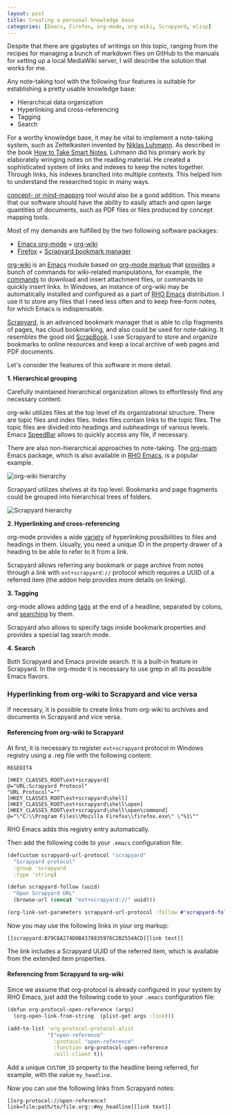 ```yaml
---
layout: post
title: Creating a personal knowledge base
categories: [Emacs, Firefox, org-mode, org-wiki, Scrapyard, elisp]
---
```


Despite that there are gigabytes of writings on this topic, ranging
from the recipes for managing a bunch of markdown files on GitHub to
the manuals for setting up a local MediaWiki server, I will describe 
the solution that works for me.

Any note-taking tool with the following four features is suitable 
for establishing a pretty usable knowledge base:

* Hierarchical data organization
* Hyperlinking and cross-referencing
* Tagging
* Search

For a worthy knowledge base, it may be vital to implement a
note-taking system, such as Zettelkasten invented by [Niklas Luhmann](https://en.wikipedia.org/wiki/Niklas_Luhmann).
As described in the book [How to Take Smart Notes](https://www.goodreads.com/en/book/show/34507927), Luhmann did his
primary work by elaborately wringing notes on the reading material. He created
a sophisticated system of links and indexes to keep the notes together. Through links, his indexes branched into
multiple contexts. This helped him to understand the researched topic in many ways.

[concept- or mind-mapping](https://en.wikipedia.org/wiki/Concept_map) tool would also be a good addition.
This means that our software should have the ability to easily attach and open large quantities of documents, 
such as PDF files or files produced by concept mapping tools.

Most of my demands are fulfilled by the two following software packages:

* [Emacs org-mode](https://orgmode.org/) + [org-wiki](https://github.com/caiorss/org-wiki)
* [Firefox](http://firefox.com) + [Scrapyard bookmark manager](https://addons.mozilla.org/en-US/firefox/addon/scrapyard/)

[org-wiki](https://github.com/caiorss/org-wiki) is an [Emacs](http://emacs.org) module based on
[org-mode markup](http://ergoemacs.org/emacs/emacs_org_markup.html)
that [provides](https://caiorss.github.io/org-wiki/) a bunch of commands
for wiki-related manipulations, for example, the [commands](https://github.com/caiorss/org-wiki#commands-to-download-files) to download and insert attachment files,
or commands to quickly insert links.
In Windows, an instance of org-wiki may be automatically 
installed and configured as a part of [RHO Emacs](https://gchristensen.github.io/rho-emacs/) distribution.
I use it to store any files that I need less often and to keep free-form notes, for which Emacs is indispensable.

[Scrapyard](https://addons.mozilla.org/en-US/firefox/addon/scrapyard/), is an advanced bookmark manager that 
is able to clip fragments of pages, has cloud bookmarking, and also could be used for note-taking. It 
resembles the good old [ScrapBook](https://en.wikipedia.org/wiki/ScrapBook).
I use Scrapyard to store and organize bookmarks to online resources and keep a
local archive of web pages and PDF documents.

Let's consider the features of this software in more detail.

**1. Hierarchical grouping**

Carefully maintained hierarchical organization allows to effortlessly find any necessary content.

org-wiki utilizes files at the top level of its organizational structure. 
There are topic files and index files. Index files contain links to the topic files. The topic files
are divided into headings and subheadings of various levels. Emacs [SpeedBar](https://www.emacswiki.org/emacs/SpeedBar)
allows to quickly access any file, if necessary.

There are also non-hierarchical approaches to note-taking. The [org-roam](https://orgroam.com) Emacs package, which is 
also available in [RHO Emacs](https://gchristensen.github.io/rho-emacs/), is a popular example.

![org-wiki hierarchy](/posts/images/org-wiki-hierarchy.png)

Scrapyard utilizes shelves at its top level. Bookmarks and page fragments could
be grouped into hierarchical trees of folders.

![Scrapyard hierarchy](/posts/images/scrapyard-hierarchy.png)

**2. Hyperlinking and cross-referencing**

org-mode provides a wide [variety](https://orgmode.org/guide/Hyperlinks.html)
of hyperlinking possibilities to files and headings in them.
Usually, you need a unique ID in the property drawer of a heading 
to be able to refer to it from a link.

Scrapyard allows referring any bookmark or page archive from notes through
a link with `ext+scrapyard://` protocol which requires a UUID of a 
referred item (the addon help provides more details on linking).

**3. Tagging**

org-mode allows adding [tags](https://orgmode.org/manual/Tags.html) at the end 
of a headline, separated by colons, and [searching](https://orgmode.org/manual/Tag-Searches.html#Tag-Searches) by them.

Scrapyard also allows to specify tags inside bookmark properties and 
provides a special tag search mode.

**4. Search** 

Both Scrapyard and Emacs provide search. It is a built-in feature in Scrapyard. In the org-mode it is necessary 
to use grep in all its possible Emacs flavors.

### Hyperlinking from org-wiki to Scrapyard and vice versa

If necessary, it is possible to create links from org-wiki to archives and
documents in Scrapyard and vice versa.

#### Referencing from org-wiki to Scrapyard

At first, it is necessary to register `ext+scrapyard` protocol in Windows registry
using a .reg file with the following content: 

```
REGEDIT4

[HKEY_CLASSES_ROOT\ext+scrapyard]
@="URL:Scrapyard Protocol"
"URL Protocol"=""
[HKEY_CLASSES_ROOT\ext+scrapyard\shell]
[HKEY_CLASSES_ROOT\ext+scrapyard\shell\open]
[HKEY_CLASSES_ROOT\ext+scrapyard\shell\open\command]
@="\"C:\\Program Files\\Mozilla Firefox\\firefox.exe\" \"%1\""
```

RHO Emacs adds this registry entry automatically.

Then add the following code to your `.emacs` configuration file:

```clojure
(defcustom scrapyard-url-protocol "scrapyard"
  "Scrapyard protocol"
  :group 'scrapyard
  :type 'string)

(defun scrapyard-follow (uuid)
  "Open Scrapyard URL"
  (browse-url (concat "ext+scrapyard://" uuid)))

(org-link-set-parameters scrapyard-url-protocol :follow #'scrapyard-follow)
```

Now you may use the following links in your org markup:

```
[[scrapyard:B79C8A274D0B4378835976C2B2554ACD][link text]]
```

The link includes a Scrapyard UUID of the referred item, which is available from the extended item properties.

#### Referencing from Scrapyard to org-wiki

Since we assume that org-protocol is already configured in your system by RHO Emacs, 
just add the following code to your `.emacs` configuration file:

```clojure
(defun org-protocol-open-reference (args)
  (org-open-link-from-string  (plist-get args :link)))

(add-to-list 'org-protocol-protocol-alist
             '("open-reference"
               :protocol "open-reference"
               :function org-protocol-open-reference
               :kill-client t))
```

Add a unique `CUSTOM_ID` property to the headline being referred, for example, 
with the value `my_headline`.

Now you can use the following links from Scrapyard notes:

```
[[org-protocol://open-reference?link=file:path/to/file.org::#my_headline][link text]]
```

